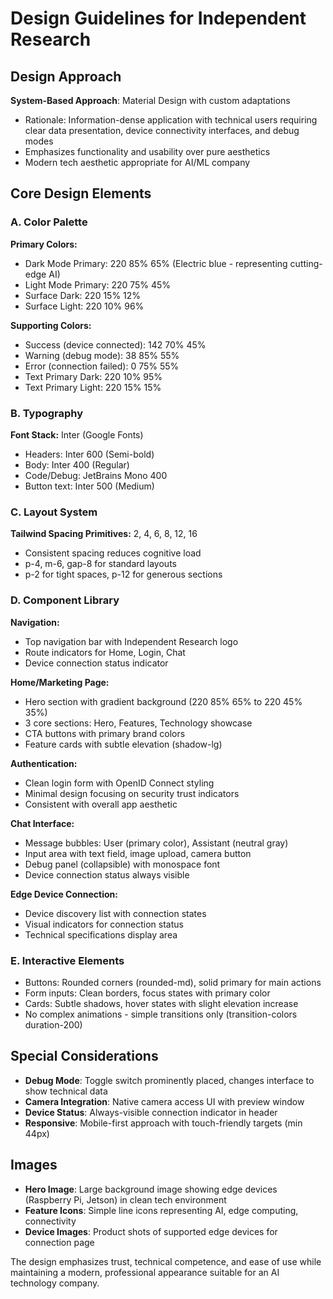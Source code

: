 # Design Guidelines for Independent Research

## Design Approach
**System-Based Approach**: Material Design with custom adaptations
- Rationale: Information-dense application with technical users requiring clear data presentation, device connectivity interfaces, and debug modes
- Emphasizes functionality and usability over pure aesthetics
- Modern tech aesthetic appropriate for AI/ML company

## Core Design Elements

### A. Color Palette
**Primary Colors:**
- Dark Mode Primary: 220 85% 65% (Electric blue - representing cutting-edge AI)
- Light Mode Primary: 220 75% 45% 
- Surface Dark: 220 15% 12%
- Surface Light: 220 10% 96%

**Supporting Colors:**
- Success (device connected): 142 70% 45%
- Warning (debug mode): 38 85% 55%
- Error (connection failed): 0 75% 55%
- Text Primary Dark: 220 10% 95%
- Text Primary Light: 220 15% 15%

### B. Typography
**Font Stack:** Inter (Google Fonts)
- Headers: Inter 600 (Semi-bold)
- Body: Inter 400 (Regular)  
- Code/Debug: JetBrains Mono 400
- Button text: Inter 500 (Medium)

### C. Layout System
**Tailwind Spacing Primitives:** 2, 4, 6, 8, 12, 16
- Consistent spacing reduces cognitive load
- p-4, m-6, gap-8 for standard layouts
- p-2 for tight spaces, p-12 for generous sections

### D. Component Library

**Navigation:**
- Top navigation bar with Independent Research logo
- Route indicators for Home, Login, Chat
- Device connection status indicator

**Home/Marketing Page:**
- Hero section with gradient background (220 85% 65% to 220 45% 35%)
- 3 core sections: Hero, Features, Technology showcase
- CTA buttons with primary brand colors
- Feature cards with subtle elevation (shadow-lg)

**Authentication:**
- Clean login form with OpenID Connect styling
- Minimal design focusing on security trust indicators
- Consistent with overall app aesthetic

**Chat Interface:**
- Message bubbles: User (primary color), Assistant (neutral gray)
- Input area with text field, image upload, camera button
- Debug panel (collapsible) with monospace font
- Device connection status always visible

**Edge Device Connection:**
- Device discovery list with connection states
- Visual indicators for connection status
- Technical specifications display area

### E. Interactive Elements
- Buttons: Rounded corners (rounded-md), solid primary for main actions
- Form inputs: Clean borders, focus states with primary color
- Cards: Subtle shadows, hover states with slight elevation increase
- No complex animations - simple transitions only (transition-colors duration-200)

## Special Considerations
- **Debug Mode**: Toggle switch prominently placed, changes interface to show technical data
- **Camera Integration**: Native camera access UI with preview window
- **Device Status**: Always-visible connection indicator in header
- **Responsive**: Mobile-first approach with touch-friendly targets (min 44px)

## Images
- **Hero Image**: Large background image showing edge devices (Raspberry Pi, Jetson) in clean tech environment
- **Feature Icons**: Simple line icons representing AI, edge computing, connectivity
- **Device Images**: Product shots of supported edge devices for connection page

The design emphasizes trust, technical competence, and ease of use while maintaining a modern, professional appearance suitable for an AI technology company.